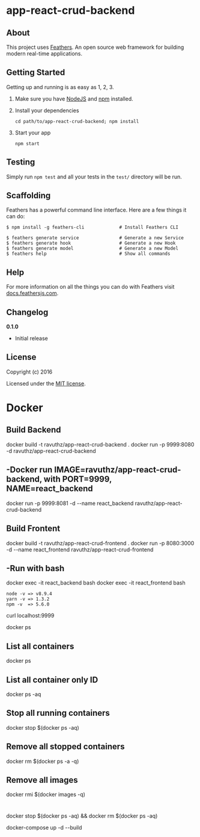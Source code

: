 # app-react-crud-backend

> 

## About

This project uses [Feathers](http://feathersjs.com). An open source web framework for building modern real-time applications.

## Getting Started

Getting up and running is as easy as 1, 2, 3.

1. Make sure you have [NodeJS](https://nodejs.org/) and [npm](https://www.npmjs.com/) installed.
2. Install your dependencies

    ```
    cd path/to/app-react-crud-backend; npm install
    ```

3. Start your app

    ```
    npm start
    ```

## Testing

Simply run `npm test` and all your tests in the `test/` directory will be run.

## Scaffolding

Feathers has a powerful command line interface. Here are a few things it can do:

```
$ npm install -g feathers-cli             # Install Feathers CLI

$ feathers generate service               # Generate a new Service
$ feathers generate hook                  # Generate a new Hook
$ feathers generate model                 # Generate a new Model
$ feathers help                           # Show all commands
```

## Help

For more information on all the things you can do with Feathers visit [docs.feathersjs.com](http://docs.feathersjs.com).

## Changelog

__0.1.0__

- Initial release

## License

Copyright (c) 2016

Licensed under the [MIT license](LICENSE).



# Docker

## Build Backend
docker build -t ravuthz/app-react-crud-backend .
docker run -p 9999:8080 -d ravuthz/app-react-crud-backend

## -Docker run IMAGE=ravuthz/app-react-crud-backend, with PORT=9999, NAME=react_backend
docker run -p 9999:8081 -d --name react_backend ravuthz/app-react-crud-backend

## Build Frontent
docker build -t ravuthz/app-react-crud-frontend .
docker run -p 8080:3000 -d --name react_frontend ravuthz/app-react-crud-frontend

## -Run with bash
docker exec -it react_backend bash
docker exec -it react_frontend bash

```
node -v => v8.9.4
yarn -v => 1.3.2
npm -v  => 5.6.0
```



curl localhost:9999

docker ps

## List all containers
docker ps

## List all container only ID
docker ps -aq

## Stop all running containers
docker stop $(docker ps -aq)

## Remove all stopped containers
docker rm $(docker ps -a -q)

## Remove all images
docker rmi $(docker images -q)

#
docker stop $(docker ps -aq) && docker rm $(docker ps -aq)

docker-compose up -d --build

